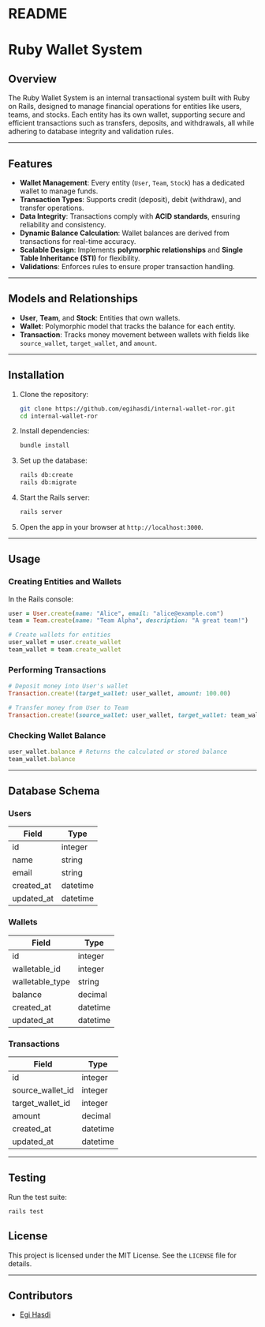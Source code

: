 # README

# **Ruby Wallet System**

## **Overview**

The Ruby Wallet System is an internal transactional system built with Ruby on Rails, designed to manage financial operations for entities like users, teams, and stocks. Each entity has its own wallet, supporting secure and efficient transactions such as transfers, deposits, and withdrawals, all while adhering to database integrity and validation rules.

---

## **Features**

- **Wallet Management**: Every entity (`User`, `Team`, `Stock`) has a dedicated wallet to manage funds.
- **Transaction Types**: Supports credit (deposit), debit (withdraw), and transfer operations.
- **Data Integrity**: Transactions comply with **ACID standards**, ensuring reliability and consistency.
- **Dynamic Balance Calculation**: Wallet balances are derived from transactions for real-time accuracy.
- **Scalable Design**: Implements **polymorphic relationships** and **Single Table Inheritance (STI)** for flexibility.
- **Validations**: Enforces rules to ensure proper transaction handling.

---

## **Models and Relationships**

- **User**, **Team**, and **Stock**: Entities that own wallets.
- **Wallet**: Polymorphic model that tracks the balance for each entity.
- **Transaction**: Tracks money movement between wallets with fields like `source_wallet`, `target_wallet`, and `amount`.

---

## **Installation**

1. Clone the repository:
   ```bash
   git clone https://github.com/egihasdi/internal-wallet-ror.git
   cd internal-wallet-ror
   ```

2. Install dependencies:
   ```bash
   bundle install
   ```

3. Set up the database:
   ```bash
   rails db:create
   rails db:migrate
   ```

4. Start the Rails server:
   ```bash
   rails server
   ```

5. Open the app in your browser at `http://localhost:3000`.

---

## **Usage**

### **Creating Entities and Wallets**
In the Rails console:
```ruby
user = User.create(name: "Alice", email: "alice@example.com")
team = Team.create(name: "Team Alpha", description: "A great team!")

# Create wallets for entities
user_wallet = user.create_wallet
team_wallet = team.create_wallet
```

### **Performing Transactions**
```ruby
# Deposit money into User's wallet
Transaction.create!(target_wallet: user_wallet, amount: 100.00)

# Transfer money from User to Team
Transaction.create!(source_wallet: user_wallet, target_wallet: team_wallet, amount: 50.00)
```

### **Checking Wallet Balance**
```ruby
user_wallet.balance # Returns the calculated or stored balance
team_wallet.balance
```

---

## **Database Schema**

### **Users**
| Field      | Type    |
|------------|---------|
| id         | integer |
| name       | string  |
| email      | string  |
| created_at | datetime |
| updated_at | datetime |

### **Wallets**
| Field          | Type       |
|----------------|------------|
| id             | integer    |
| walletable_id  | integer    |
| walletable_type| string     |
| balance        | decimal    |
| created_at     | datetime   |
| updated_at     | datetime   |

### **Transactions**
| Field            | Type       |
|------------------|------------|
| id               | integer    |
| source_wallet_id | integer    |
| target_wallet_id | integer    |
| amount           | decimal    |
| created_at       | datetime   |
| updated_at       | datetime   |

---

## **Testing**

Run the test suite:
```bash
rails test
```

## **License**

This project is licensed under the MIT License. See the `LICENSE` file for details.

---

## **Contributors**

- [Egi Hasdi](https://github.com/egihasdi)
